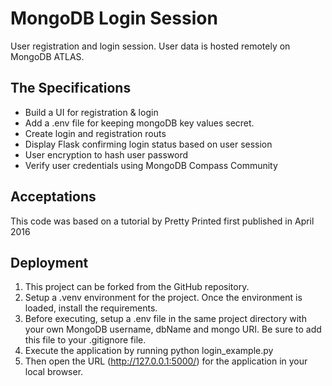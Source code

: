 # MongoDB Login Session

User registration and login session.  User data is hosted remotely on MongoDB ATLAS.

## The Specifications

*   Build a UI for registration & login
*   Add a .env file for keeping mongoDB key values secret.
*   Create login and registration routs
*   Display Flask confirming login status based on user session
*   User encryption to hash user password
*   Verify user credentials using MongoDB Compass Community
## Acceptations

This code was based on a tutorial by Pretty Printed first published in April 2016
## Deployment

1.  This project can be forked from the GitHub repository.
2.  Setup a .venv environment for the project.  Once the environment is loaded, install the requirements.
3.  Before executing, setup a .env file in the same project directory with your own MongoDB username, dbName and mongo URI.  Be sure to add this file to your .gitignore file.
4.  Execute the application by running python login_example.py
5.  Then open the URL (http://127.0.0.1:5000/) for the application in your local browser.

